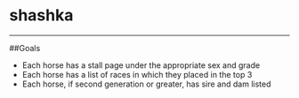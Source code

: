 # shashka
---
##Goals
* Each horse has a stall page under the appropriate sex and grade
* Each horse has a list of races in which they placed in the top 3
* Each horse, if second generation or greater, has sire and dam listed

